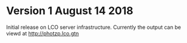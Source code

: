 Version 1  August 14 2018
===

Initial release on LCO server infrastructure. Currently the output can be viewd at  http://photzp.lco.gtn 

